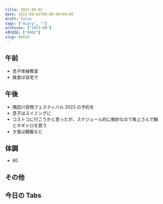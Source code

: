 ```yaml
---
title: 2023-09-02
date: 2023-09-02T00:00:00+09:00
draft: false
tags: ["diary", ""]
archives: ["2023-09"]
n年日記: ["0902"]
slug: 88418
---
```


## 午前

- 息子体操教室
- 昼食は自宅で

## 午後

- 隅田川貨物フェスティバル 2023 の予約を
- 息子はスイミングに
- コストコに行こうかと思ったが、スケジュール的に微妙なので角上さんで鯛とネギトロを買う
- 夕食は鯛飯など

## 体調

- 80

## その他

## 今日の Tabs
